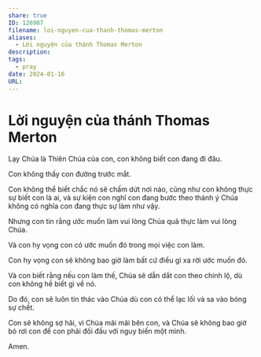 ```yaml
---
share: true
ID: 126987
filename: loi-nguyen-cua-thanh-thomas-merton
aliases:
  - Lời nguyện của thánh Thomas Merton
description: 
tags:
  - pray
date: 2024-01-16
URL:
---
```

# Lời nguyện của thánh Thomas Merton

Lạy Chúa là Thiên Chúa của con, con không biết con đang đi đâu.

Con không thấy con đường trước mắt.

Con không thể biết chắc nó sẽ chấm dứt nơi nào, cũng như con không thực sự biết con là ai, và sự kiện con nghĩ con đang bước theo thánh ý Chúa không có nghĩa con đang thực sự làm như vậy.  

Nhưng con tin rằng ước muốn làm vui lòng Chúa quả thực làm vui lòng Chúa.

Và con hy vọng con có ước muốn đó trong mọi việc con làm.

Con hy vọng con sẽ không bao giờ làm bất cứ điều gì xa rời ước muốn đó.

Và con biết rằng nếu con làm thế, Chúa sẽ dẫn dắt con theo chính lộ, dù con không hề biết gì về nó.

Do đó, con sẽ luôn tín thác vào Chúa dù con có thể lạc lối và sa vào bóng sự chết.

Con sẽ không sợ hãi, vì Chúa mãi mãi bên con, và Chúa sẽ không bao giờ bỏ rơi con để con phải đối đầu với nguy biến một mình.  

Amen.